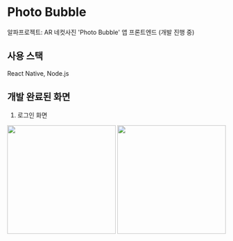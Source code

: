 # Photo Bubble
알파프로젝트: AR 네컷사진 'Photo Bubble' 앱 프론트엔드 (개발 진행 중)

## 사용 스택
React Native, Node.js

## 개발 완료된 화면
1. 로그인 화면
<img src="https://user-images.githubusercontent.com/66251759/168466438-952dcb92-4850-4625-8853-1bd11ba250af.png" width="250" aling="right" />
<img src="https://user-images.githubusercontent.com/66251759/168466469-8ad98e65-8626-42cb-924f-77e14e8b3a0f.png" width="250" />
